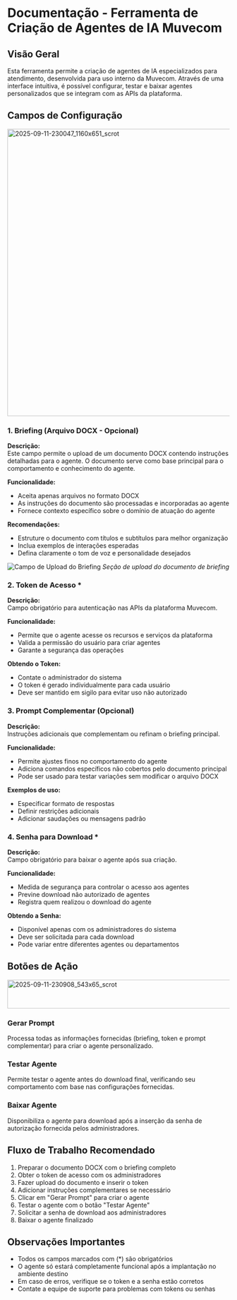 # Documentação - Ferramenta de Criação de Agentes de IA Muvecom

## Visão Geral

Esta ferramenta permite a criação de agentes de IA especializados para atendimento, desenvolvida para uso interno da Muvecom. Através de uma interface intuitiva, é possível configurar, testar e baixar agentes personalizados que se integram com as APIs da plataforma.

## Campos de Configuração

<img width="1160" height="651" alt="2025-09-11-230047_1160x651_scrot" src="https://github.com/user-attachments/assets/528cdc50-9d82-4de1-b256-f9cd184290f1" />

### 1. Briefing (Arquivo DOCX - Opcional)

**Descrição:**  
Este campo permite o upload de um documento DOCX contendo instruções detalhadas para o agente. O documento serve como base principal para o comportamento e conhecimento do agente.

**Funcionalidade:**  
- Aceita apenas arquivos no formato DOCX
- As instruções do documento são processadas e incorporadas ao agente
- Fornece contexto específico sobre o domínio de atuação do agente

**Recomendações:**  
- Estruture o documento com títulos e subtítulos para melhor organização
- Inclua exemplos de interações esperadas
- Defina claramente o tom de voz e personalidade desejados

![Campo de Upload do Briefing](https://i.imgur.com/example2.png)
*Seção de upload do documento de briefing*

### 2. Token de Acesso *

**Descrição:**  
Campo obrigatório para autenticação nas APIs da plataforma Muvecom.

**Funcionalidade:**  
- Permite que o agente acesse os recursos e serviços da plataforma
- Valida a permissão do usuário para criar agentes
- Garante a segurança das operações

**Obtendo o Token:**  
- Contate o administrador do sistema
- O token é gerado individualmente para cada usuário
- Deve ser mantido em sigilo para evitar uso não autorizado

### 3. Prompt Complementar (Opcional)

**Descrição:**  
Instruções adicionais que complementam ou refinam o briefing principal.

**Funcionalidade:**  
- Permite ajustes finos no comportamento do agente
- Adiciona comandos específicos não cobertos pelo documento principal
- Pode ser usado para testar variações sem modificar o arquivo DOCX

**Exemplos de uso:**  
- Especificar formato de respostas
- Definir restrições adicionais
- Adicionar saudações ou mensagens padrão

### 4. Senha para Download *

**Descrição:**  
Campo obrigatório para baixar o agente após sua criação.

**Funcionalidade:**  
- Medida de segurança para controlar o acesso aos agentes
- Previne download não autorizado de agentes
- Registra quem realizou o download do agente

**Obtendo a Senha:**  
- Disponível apenas com os administradores do sistema
- Deve ser solicitada para cada download
- Pode variar entre diferentes agentes ou departamentos

## Botões de Ação

<img width="543" height="65" alt="2025-09-11-230908_543x65_scrot" src="https://github.com/user-attachments/assets/3fc975c0-1904-4dfc-82a6-04db2f202dc3" />

### Gerar Prompt

Processa todas as informações fornecidas (briefing, token e prompt complementar) para criar o agente personalizado.

### Testar Agente
Permite testar o agente antes do download final, verificando seu comportamento com base nas configurações fornecidas.

### Baixar Agente
Disponibiliza o agente para download após a inserção da senha de autorização fornecida pelos administradores.

## Fluxo de Trabalho Recomendado

1. Preparar o documento DOCX com o briefing completo
2. Obter o token de acesso com os administradores
3. Fazer upload do documento e inserir o token
4. Adicionar instruções complementares se necessário
5. Clicar em "Gerar Prompt" para criar o agente
6. Testar o agente com o botão "Testar Agente"
7. Solicitar a senha de download aos administradores
8. Baixar o agente finalizado

## Observações Importantes

- Todos os campos marcados com (*) são obrigatórios
- O agente só estará completamente funcional após a implantação no ambiente destino
- Em caso de erros, verifique se o token e a senha estão corretos
- Contate a equipe de suporte para problemas com tokens ou senhas
